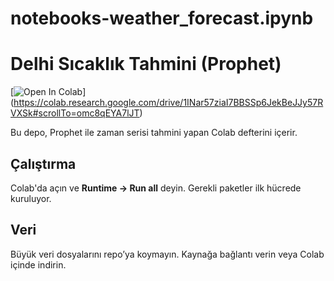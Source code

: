 # notebooks-weather_forecast.ipynb

# Delhi Sıcaklık Tahmini (Prophet)

[![Open In Colab](https://colab.research.google.com/assets/colab-badge.svg)]
(https://colab.research.google.com/drive/1INar57ziaI7BBSSp6JekBeJJy57RVXSk#scrollTo=omc8qEYA7lJT)

Bu depo, Prophet ile zaman serisi tahmini yapan Colab defterini içerir.

## Çalıştırma
Colab'da açın ve **Runtime → Run all** deyin. Gerekli paketler ilk hücrede kuruluyor.

## Veri
Büyük veri dosyalarını repo’ya koymayın. Kaynağa bağlantı verin veya Colab içinde indirin.
